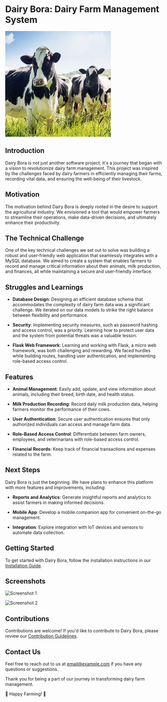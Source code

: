# Dairy Bora: Dairy Farm Management System

![Dairy Bora Logo](https://github.com/AlvinOt/dairy-bora/blob/master/docs/images/cow_icon.jpg)

## Introduction

Dairy Bora is not just another software project; it's a journey that began with a vision to revolutionize dairy farm management. This project was inspired by the challenges faced by dairy farmers in efficiently managing their farms, recording vital data, and ensuring the well-being of their livestock.

## Motivation

The motivation behind Dairy Bora is deeply rooted in the desire to support the agricultural industry. We envisioned a tool that would empower farmers to streamline their operations, make data-driven decisions, and ultimately enhance their productivity.

## The Technical Challenge

One of the key technical challenges we set out to solve was building a robust and user-friendly web application that seamlessly integrates with a MySQL database. We aimed to create a system that enables farmers to record and manage critical information about their animals, milk production, and finances, all while maintaining a secure and user-friendly interface.

## Struggles and Learnings

- **Database Design**: Designing an efficient database schema that accommodates the complexity of dairy farm data was a significant challenge. We iterated on our data models to strike the right balance between flexibility and performance.

- **Security**: Implementing security measures, such as password hashing and access control, was a priority. Learning how to protect user data and the system from potential threats was a valuable lesson.

- **Flask Web Framework**: Learning and working with Flask, a micro web framework, was both challenging and rewarding. We faced hurdles while building routes, handling user authentication, and implementing role-based access control.

## Features

- **Animal Management**: Easily add, update, and view information about animals, including their breed, birth date, and health status.

- **Milk Production Recording**: Record daily milk production data, helping farmers monitor the performance of their cows.

- **User Authentication**: Secure user authentication ensures that only authorized individuals can access and manage farm data.

- **Role-Based Access Control**: Differentiate between farm owners, employees, and veterinarians with role-based access control.

- **Financial Records**: Keep track of financial transactions and expenses related to the farm.

## Next Steps

Dairy Bora is just the beginning. We have plans to enhance this platform with more features and improvements, including:

- **Reports and Analytics**: Generate insightful reports and analytics to assist farmers in making informed decisions.

- **Mobile App**: Develop a mobile companion app for convenient on-the-go management.

- **Integration**: Explore integration with IoT devices and sensors to automate data collection.

## Getting Started

To get started with Dairy Bora, follow the installation instructions in our [Installation Guide](https://github.com/AlvinOt/dairy-bora/blob/master/README.md).

## Screenshots

![Screenshot 1](link-to-screenshot-1.png)

![Screenshot 2](link-to-screenshot-2.png)

## Contributions

Contributions are welcome! If you'd like to contribute to Dairy Bora, please review our [Contribution Guidelines](https://github.com/AlvinOt/dairy-bora/blob/master/README.md).

## Contact Us

Feel free to reach out to us at [email@example.com](https://github.com/alvinot) if you have any questions or suggestions.

Thank you for being a part of our journey in transforming dairy farm management.

🐄 Happy Farming! 🐄
